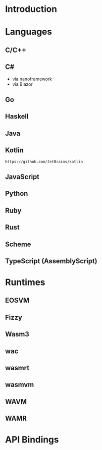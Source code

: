 # Introduction

# Languages

## C/C++

## C#

- via nanoframework
- via Blazor

## Go

## Haskell

## Java

## Kotlin

    https://github.com/JetBrains/kotlin

## JavaScript

## Python

## Ruby

## Rust

## Scheme

## TypeScript (AssemblyScript)


# Runtimes

## EOSVM

## Fizzy

## Wasm3

## wac

## wasmrt

## wasmvm

## WAVM

## WAMR

# API Bindings

